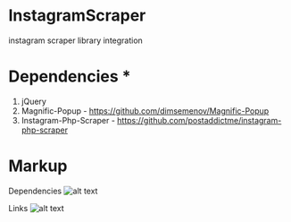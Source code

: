 # InstagramScraper
instagram scraper library integration

# Dependencies *
  1. jQuery
  2. Magnific-Popup - https://github.com/dimsemenov/Magnific-Popup
  3. Instagram-Php-Scraper - https://github.com/postaddictme/instagram-php-scraper
  
 # Markup
 Dependencies
 ![alt text](https://i.ibb.co/LPVyqPd/dependencies.png)
 
 Links
 ![alt text](https://i.ibb.co/6N69Pmf/links.png)
